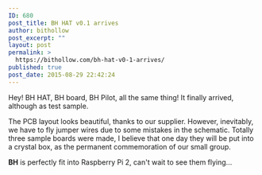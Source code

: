 ```yaml
---
ID: 680
post_title: BH HAT v0.1 arrives
author: bithollow
post_excerpt: ""
layout: post
permalink: >
  https://bithollow.com/bh-hat-v0-1-arrives/
published: true
post_date: 2015-08-29 22:42:24
---
```

Hey! BH HAT, BH board, BH Pilot, all the same thing! It finally arrived, although as test sample.

The PCB layout looks beautiful, thanks to our supplier. However, inevitably, we have to fly jumper wires due to some mistakes in the schematic. Totally three sample boards were made, I believe that one day they will be put into a crystal box, as the permanent commemoration of our small group.

**BH** is perfectly fit into Raspberry Pi 2, can't wait to see them flying...